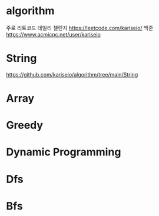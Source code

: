# algorithm

주로 리트코드 데일리 챌린지
https://leetcode.com/kariseio/
백준
https://www.acmicpc.net/user/kariseio

# String
https://github.com/kariseio/algorithm/tree/main/String

# Array
# Greedy
# Dynamic Programming
# Dfs
# Bfs
